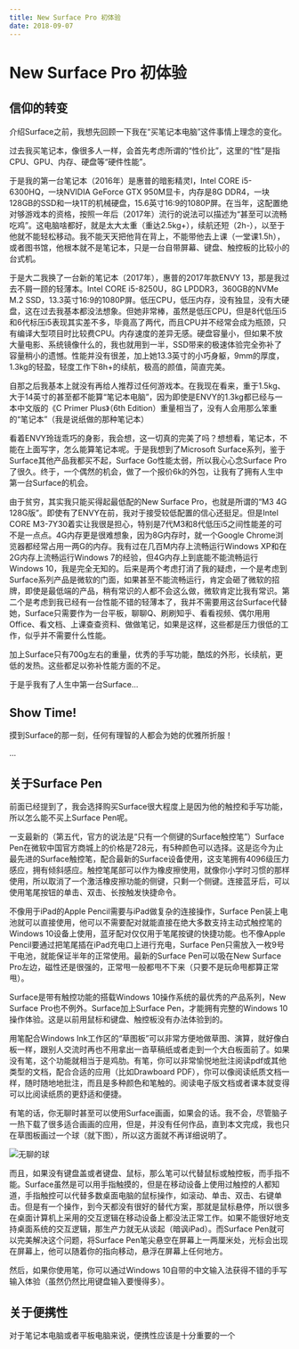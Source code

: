 ```yaml
---
title: New Surface Pro 初体验
date: 2018-09-07
---
```


# New Surface Pro 初体验

## 信仰的转变

介绍Surface之前，我想先回顾一下我在“买笔记本电脑”这件事情上理念的变化。

过去我买笔记本，像很多人一样，会首先考虑所谓的“性价比”，这里的“性”是指CPU、GPU、内存、硬盘等“硬件性能”。

于是我的第一台笔记本（2016年）是惠普的暗影精灵I，Intel CORE i5-6300HQ，一块NVIDIA GeForce GTX 950M显卡，内存是8G DDR4，一块128GB的SSD和一块1T的机械硬盘，15.6英寸16:9的1080P屏。在当年，这配置绝对够游戏本的资格，按照一年后（2017年）流行的说法可以描述为“甚至可以流畅吃鸡”。这电脑啥都好，就是太大太重（重达2.5kg+），续航还短（2h-），以至于他就不能轻松移动。我不能天天把他背在背上，不能带他去上课（一堂课1.5h），或者图书馆，他根本就不是笔记本，只是一台自带屏幕、键盘、触控板的比较小的台式机。

于是大二我换了一台新的笔记本（2017年），惠普的2017年款ENVY 13，那是我过去不屑一顾的轻薄本。Intel CORE i5-8250U，8G LPDDR3，360GB的NVMe M.2 SSD，13.3英寸16:9的1080P屏。低压CPU，低压内存，没有独显，没有大硬盘，这在过去我基本都没法想象。但她非常棒，虽然是低压CPU，但是8代低压i5和6代标压i5表现其实差不多，毕竟高了两代，而且CPU并不经常会成为瓶颈，只有编译大型项目时比较费CPU。内存速度的差异无感。硬盘容量小，但如果不放大量电影、系统镜像什么的，我也就用到一半，SSD带来的极速体验完全弥补了容量稍小的遗憾。性能并没有很差，加上她13.3英寸的小巧身躯，9mm的厚度，1.3kg的轻盈，轻度工作下8h+的续航，极高的颜值，简直完美。

自那之后我基本上就没有再给人推荐过任何游戏本。在我现在看来，重于1.5kg、大于14英寸的甚至都不能算“笔记本电脑”，因为即使是ENVY的1.3kg都已经与一本中文版的《C Primer Plus》（6th Edition）重量相当了，没有人会用那么笨重的“笔记本”（我是说纸做的那种笔记本）

看着ENVY玲珑乖巧的身影，我会想，这一切真的完美了吗？想想看，笔记本，不能在上面写字，怎么能算笔记本呢。于是我想到了Microsoft Surface系列，鉴于Surface其他产品我都买不起，Surface Go性能太弱，所以我心心念Surface Pro了很久。终于，一个偶然的机会，做了一个报价6k的外包，让我有了拥有人生中第一台Surface的机会。

由于贫穷，其实我只能买得起最低配的New Surface Pro，也就是所谓的“M3 4G 128G版”。即使有了ENVY在前，我对于接受较低配置的信心还挺足。但是Intel CORE M3-7Y30着实让我很是担心，特别是7代M3和8代低压i5之间性能差的可不是一点点。4G内存更是很难想象，因为8G内存时，就一个Google Chrome浏览器都经常占用一两G的内存。我有过在几百M内存上流畅运行Windows XP和在2G内存上流畅运行Windows 7的经验，但4G内存上到底能不能流畅运行Windows 10，我是完全无知的。后来是两个考虑打消了我的疑虑，一个是考虑到Surface系列产品是微软的门面，如果甚至不能流畅运行，肯定会砸了微软的招牌，即使是最低端的产品，稍有常识的人都不会这么做，微软肯定比我有常识。第二个是考虑到我已经有一台性能不错的轻薄本了，我并不需要用这台Surface代替她，Surface只需要作为一台平板，聊聊Q、刷刷知乎、看看视频、偶尔用用Office、看文档、上课查查资料、做做笔记，如果是这样，这些都是压力很低的工作，似乎并不需要什么性能。

加上Surface只有700g左右的重量，优秀的手写功能，酷炫的外形，长续航，更低的发热。这些都足以弥补性能方面的不足。

于是乎我有了人生中第一台Surface...

## Show Time!

摸到Surface的那一刻，任何有理智的人都会为她的优雅所折服！

...

## 关于Surface Pen

前面已经提到了，我会选择购买Surface很大程度上是因为他的触控和手写功能，所以怎么能不买上Surface Pen呢。

一支最新的（第五代，官方的说法是“只有一个侧键的Surface触控笔”）Surface Pen在微软中国官方商城上的价格是728元，有5种颜色可以选择。这是迄今为止最先进的Surface触控笔，配合最新的Surface设备使用，这支笔拥有4096级压力感应，拥有倾斜感应。触控笔尾部可以作为橡皮擦使用，就像你小学时习惯的那样使用，所以取消了一个激活橡皮擦功能的侧键，只剩一个侧键。连接蓝牙后，可以使用笔尾按钮的单击、双击、长按触发快捷命令。

不像用于iPad的Apple Pencil需要与iPad做复杂的连接操作，Surface Pen装上电池就可以直接使用，他可以不需要配对就能直接在绝大多数支持主动式触控笔的Windows 10设备上使用，蓝牙配对仅仅用于笔尾按键的快捷功能。也不像Apple Pencil要通过把笔尾插在iPad充电口上进行充电，Surface Pen只需放入一枚9号干电池，就能保证半年的正常使用。最新的Surface Pen可以吸在New Surface Pro左边，磁性还是很强的，正常甩一般都甩不下来（只要不是玩命甩都算正常甩）。

Surface是带有触控功能的搭载Windows 10操作系统的最优秀的产品系列，New Surface Pro也不例外。Surface加上Surface Pen，才能拥有完整的Windows 10操作体验。这是以前用鼠标和键盘、触控板没有办法体验到的。

用笔配合Windows Ink工作区的“草图板”可以非常方便地做草图、演算，就好像白板一样，跟别人交流时再也不用拿出一沓草稿纸或者走到一个大白板面前了。如果没有笔，这个功能就相当于是鸡肋。有笔，你可以非常愉悦地批注阅读pdf或其他类型的文档，配合合适的应用（比如Drawboard PDF），你可以像阅读纸质文档一样，随时随地地批注，而且是多种颜色和笔触的。阅读电子版文档或者课本就变得可以比阅读纸质的更舒适和便捷。

有笔的话，你无聊时甚至可以使用Surface画画，如果会的话。我不会，尽管脑子一热下载了很多适合画画的应用，但是，并没有任何作品，直到本文完成，我也只在草图板画过一个球（就下图），所以这方面就不再详细说明了。

![无聊的球]()

而且，如果没有键盘盖或者键盘、鼠标，那么笔可以代替鼠标或触控板，而手指不能。Surface虽然是可以用手指触摸的，但是在移动设备上使用过触控的人都知道，手指触控可以代替多数桌面电脑的鼠标操作，如滚动、单击、双击、右键单击。但是有一个操作，到今天都没有很好的替代方案，那就是鼠标悬停，所以很多在桌面计算机上采用的交互逻辑在移动设备上都没法正常工作。如果不能很好地支持桌面系统的交互逻辑，那生产力就无从谈起（暗讽iPad）。而Surface Pen就可以完美解决这个问题，将Surface Pen笔尖悬空在屏幕上一两厘米处，光标会出现在屏幕上，他可以随着你的指向移动，悬浮在屏幕上任何地方。

然后，如果你使用笔，你可以通过Windows 10自带的中文输入法获得不错的手写输入体验（虽然仍然比用键盘输入要慢得多）。

## 关于便携性

对于笔记本电脑或者平板电脑来说，便携性应该是十分重要的一个
